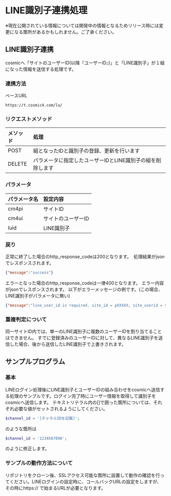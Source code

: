 # LINE識別子連携処理

※現在公開されている情報については開発中の情報となるためリリース時には変更になる箇所があるかもしれません。ご了承ください。

## LINE識別子連携

cosmicへ「サイトのユーザーID(以降『ユーザーID』)」と「LINE識別子」が１組になった情報を送信する処理です。


### 連携方法

ベースURL

```
https://t.cosmic4.com/lu/
```

### リクエストメソッド

|メソッド|処理|
|:-----|:-----|
|POST|組となったIDと識別子の登録、更新を行います|
|DELETE|パラメータに指定したユーザーIDとLINE識別子の組を削除します|

### パラメータ

|パラメータ名|設定内容|
|:-----------|:-----------|
|cm4pi|サイトID|
|cm4ui|サイトのユーザーID|
|luid|LINE識別子|

### 戻り

正常に終了した場合のhttp_response_codeは200となります。　処理結果がjsonでレスポンスされます。

```json
{"message":"success"}
```

エラーとなった場合のhttp_response_codeは一律400となります。 エラー内容がjsonでレスポンスされます。
以下がエラーメッセージの例です。(この場合、LINE識別子がパラメータに無い)
```json
{"message":"line_user_id is required. site_id = pXXXXX, site_userid = XXXXXXXXXX, line_userid = "}
```

### 重複判定について

同一サイトID内では、単一のLINE識別子に複数のユーザーIDを割り当てることはできません。
すでに登録済みのユーザーIDに対して、異なるLINE識別子を送信した場合、後から送信したLINE識別子で上書きされます。


## サンプルプログラム

### 基本

LINEログイン処理後にLINE識別子とユーザーIDの組み合わせをcosmicへ送信する処理のサンプルです。ログイン完了時にユーザー情報を取得して識別子をcosmicへ送信します。
テキストリテラル内の[]で囲った箇所については、それぞれ必要な値がセットされるようにしてください。

```php
$channel_id = '[チャネルIDを記載]';
```

のような箇所は

```php
$channel_id = '1234567890';
```

のように修正します。


### サンプルの動作方法について

リポジトリをクローン後、SSLアクセス可能な箇所に設置して動作の確認を行ってください。LINEログインの設定時に、コールバックURLの設定をしますが、その時にhttps:// で始まるURLが必要となります。
